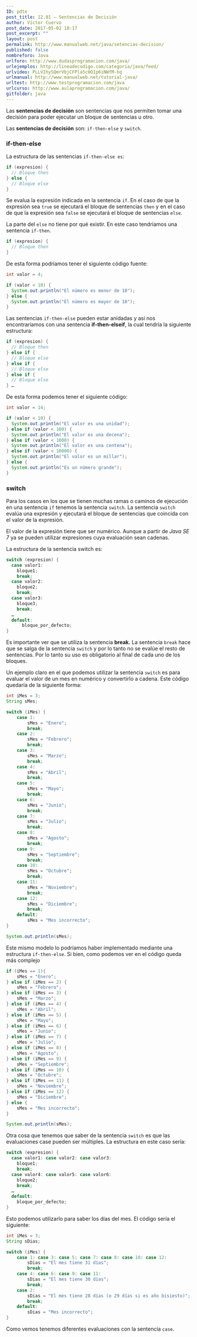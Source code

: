 ```yaml
---
ID: pdte
post_title: 12.01 – Sentencias de Decisión
author: Víctor Cuervo
post_date: 2017-05-02 18:17
post_excerpt: ""
layout: post
permalink: http://www.manualweb.net/java/setencias-decision/
published: false
nombreforo: Java
urlforo: http://www.dudasprogramacion.com/java/
urlejemplos: http://lineadecodigo.com/categoria/java/feed/
urlvideo: PLLVIhySQmrVbjCFPla5c0OIp6iNWfM-hq
urlmanual: http://www.manualweb.net/tutorial-java/
urltest: http://www.testprogramacion.com/java
urlcurso: http://www.aulaprogramacion.com/java/
gitfolder: java
---
```

Las **sentencias de decisión** son sentencias que nos permiten tomar una decisión para poder ejecutar un bloque de sentencias u otro.

Las **sentencias de decisión** son: `if-then-else` y `switch`.

### if-then-else

La estructura de las sentencias `if-then-else es`:

~~~java
if (expresion) {
  // Bloque then
} else {
  // Bloque else
}
~~~

Se evalua la expresión indicada en la sentencia `if`. En el caso de que la expresión sea `true` se ejecutará el bloque de sentencias `then` y en el caso de que la expresión sea `false` se ejecutará el bloque de sentencias `else`.

La parte del `else` no tiene por qué existir. En este caso tendríamos una sentencia `if-then`.

~~~java
if (expresion) {
  // Bloque then
}
~~~

De esta forma podríamos tener el siguiente código fuente:

~~~java
int valor = 4;

if (valor < 10) {
  System.out.println("El número es menor de 10");
} else {
  System.out.println("El número es mayor de 10");
}
~~~

Las sentencias `if-then-else` pueden estar anidadas y así nos encontraríamos con una sentencia **if-then-elseif**, la cual tendría la siguiente estructura:

~~~java
if (expresion) {
  // Bloque then
} else if {
  // Bloque else
} else if {
  // Bloque else
} else if {
  // Bloque else
} …
~~~

De esta forma podemos tener el siguiente código:

~~~java
int valor = 14;

if (valor < 10) {
  System.out.println("El valor es una unidad");
} else if (valor < 100) {
  System.out.println("El valor es una decena");
} else if (valor < 1000) {
  System.out.println("El valor es una centena");
} else if (valor < 10000) {
  System.out.println("El valor es un millar");
} else {
  System.out.println("Es un número grande");
}
~~~

### switch

Para los casos en los que se tienen muchas ramas o caminos de ejecución en una sentencia `if` tenemos la sentencia `switch`. La sentencia `switch` evalúa una expresión y ejecutará el bloque de sentencias que coincida con el valor de la expresión.

El valor de la expresión tiene que ser numérico. Aunque a partir de *Java SE 7* ya se pueden utilizar expresiones cuya evaluación sean cadenas.

La estructura de la sentencia switch es:

~~~java
switch (expresion) {
  case valor1:
  	bloque1;
  	break;
  case valor2:
  	bloque2;
  	break;
  case valor3:
  	bloque3;
  	break;
  …
  default:
	  bloque_por_defecto;
}
~~~

Es importante ver que se utiliza la sentencia **break.** La sentencia `break` hace que se salga de la sentencia `switch` y por lo tanto no se evalúe el resto de sentencias. Por lo tanto su uso es obligatorio al final de cada uno de los bloques.

Un ejemplo claro en el que podemos utilizar la sentencia `switch` es para evaluar el valor de un mes en numérico y convertirlo a cadena. Este código quedaría de la siguiente forma:

~~~java
int iMes = 3;
String sMes;

switch (iMes) {
	case 1:
		sMes = "Enero";
		break;
	case 2:
		sMes = "Febrero";
		break;
	case 3:
		sMes = "Marzo";
		break;
	case 4:
		sMes = "Abril";
		break;
	case 5:
		sMes = "Mayo";
		break;
	case 6:
		sMes = "Junio";
		break;
	case 7:
		sMes = "Julio";
		break;
	case 8:
		sMes = "Agosto";
		break;
	case 9:
		sMes = "Septiembre";
		break;
	case 10:
		sMes = "Octubre";
		break;
	case 11:
		sMes = "Noviembre";
		break;
	case 12:
		sMes = "Diciembre";
		break;
	default:
		sMes = "Mes incorrecto";
}

System.out.println(sMes);
~~~

Este mismo modelo lo podríamos haber implementado mediante una estructura `if-then-else`. Si bien, como podemos ver en el código queda más complejo

~~~java
if (iMes == 1){
	sMes = "Enero";
} else if (iMes == 2) {
	sMes = "Febrero";
} else if (iMes == 3) {
	sMes = "Marzo";
} else if (iMes == 4) {
	sMes = "Abril";
} else if (iMes == 5) {
	sMes = "Mayo";
} else if (iMes == 6) {
	sMes = "Junio";
} else if (iMes == 7) {
	sMes = "Julio";
} else if (iMes == 8) {
	sMes = "Agosto";
} else if (iMes == 9) {
	sMes = "Septiembre";
} else if (iMes == 10) {
	sMes = "Octubre";
} else if (iMes == 11) {
	sMes = "Noviembre";
} else if (iMes == 12) {
	sMes = "Diciembre";
} else {
	sMes = "Mes incorrecto";
}

System.out.println(sMes);
~~~

Otra cosa que tenemos que saber de la sentencia `switch` es que las evaluaciones case pueden ser múltiples. La estructura en este caso sería:

~~~java
switch (expresion) {
  case valor1: case valor2: case valor3:
  	bloque1;
  	break;
  case valor4: case valor5: case valor6:
  	bloque2;
  	break;
  …
  default:
  	bloque_por_defecto;
}
~~~

Esto podemos utilizarlo para saber los días del mes. El código sería el siguiente:

~~~java
int iMes = 3;
String sDias;

switch (iMes) {
	case 1: case 3: case 5: case 7: case 8: case 10: case 12:
		sDias = "El mes tiene 31 días";
		break;
	case 4: case 6: case 9: case 11:
		sDias = "El mes tiene 30 días";
		break;
	case 2:
		sDias = "El mes tiene 28 días (o 29 días si es año bisiesto)";
		break;			
	default:
		sDias = "Mes incorrecto";
}
~~~

Como vemos tenemos diferentes evaluaciones con la sentencia `case`.
